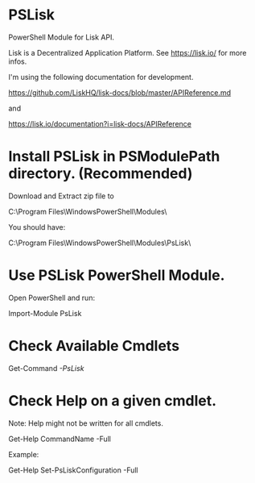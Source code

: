# PSLisk

PowerShell Module for Lisk API.

Lisk is a Decentralized Application Platform. See https://lisk.io/ for more infos.

I'm using the following documentation for development.

https://github.com/LiskHQ/lisk-docs/blob/master/APIReference.md

and

https://lisk.io/documentation?i=lisk-docs/APIReference

# Install PSLisk in PSModulePath directory. (Recommended)

Download and Extract zip file to 

C:\Program Files\WindowsPowerShell\Modules\

You should have:

C:\Program Files\WindowsPowerShell\Modules\PsLisk\

# Use PSLisk PowerShell Module.

Open PowerShell and run:

Import-Module PsLisk

# Check Available Cmdlets

Get-Command *-PsLisk*

# Check Help on a given cmdlet.

Note: Help might not be written for all cmdlets.

Get-Help CommandName -Full

Example:

Get-Help Set-PsLiskConfiguration -Full
